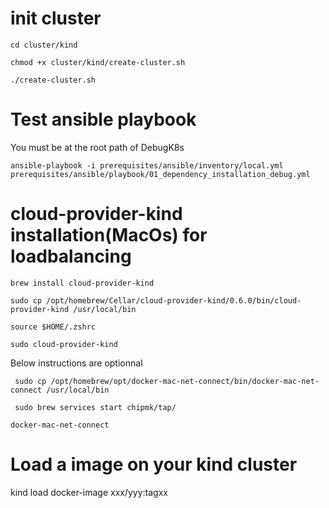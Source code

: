 # init cluster

```cd cluster/kind```

```chmod +x cluster/kind/create-cluster.sh```

```./create-cluster.sh```

# Test ansible playbook
You must be at the root path of DebugK8s

```ansible-playbook -i prerequisites/ansible/inventory/local.yml prerequisites/ansible/playbook/01_dependency_installation_debug.yml```

# cloud-provider-kind installation(MacOs) for loadbalancing

```brew install cloud-provider-kind```

```sudo cp /opt/homebrew/Cellar/cloud-provider-kind/0.6.0/bin/cloud-provider-kind /usr/local/bin ```

```source $HOME/.zshrc```

```sudo cloud-provider-kind```

Below instructions are optionnal

``` sudo cp /opt/homebrew/opt/docker-mac-net-connect/bin/docker-mac-net-connect /usr/local/bin```

``` sudo brew services start chipmk/tap/```

```docker-mac-net-connect```

# Load a image on your kind cluster
kind load docker-image xxx/yyy:tagxx